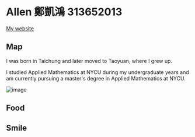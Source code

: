 # Allen   鄭凱鴻 313652013

[My website](https://KaihongZheng.github.io/)

## Map

I was born in Taichung and later moved to Taoyuan, where I grew up.

I studied Applied Mathematics at NYCU during my undergraduate years and am currently pursuing a master's degree in Applied Mathematics at NYCU.

![image](https://github.com/user-attachments/assets/636ef334-89b7-4faa-84bf-485288cb226e)

## Food


## Smile


```
